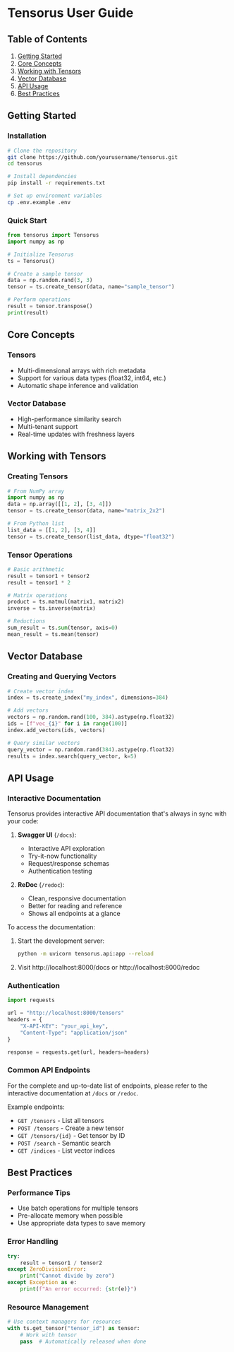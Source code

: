 # Tensorus User Guide

## Table of Contents
1. [Getting Started](#getting-started)
2. [Core Concepts](#core-concepts)
3. [Working with Tensors](#working-with-tensors)
4. [Vector Database](#vector-database)
5. [API Usage](#api-usage)
6. [Best Practices](#best-practices)

## Getting Started

### Installation
```bash
# Clone the repository
git clone https://github.com/yourusername/tensorus.git
cd tensorus

# Install dependencies
pip install -r requirements.txt

# Set up environment variables
cp .env.example .env
```

### Quick Start
```python
from tensorus import Tensorus
import numpy as np

# Initialize Tensorus
ts = Tensorus()

# Create a sample tensor
data = np.random.rand(3, 3)
tensor = ts.create_tensor(data, name="sample_tensor")

# Perform operations
result = tensor.transpose()
print(result)
```

## Core Concepts

### Tensors
- Multi-dimensional arrays with rich metadata
- Support for various data types (float32, int64, etc.)
- Automatic shape inference and validation

### Vector Database
- High-performance similarity search
- Multi-tenant support
- Real-time updates with freshness layers

## Working with Tensors

### Creating Tensors
```python
# From NumPy array
import numpy as np
data = np.array([[1, 2], [3, 4]])
tensor = ts.create_tensor(data, name="matrix_2x2")

# From Python list
list_data = [[1, 2], [3, 4]]
tensor = ts.create_tensor(list_data, dtype="float32")
```

### Tensor Operations
```python
# Basic arithmetic
result = tensor1 + tensor2
result = tensor1 * 2

# Matrix operations
product = ts.matmul(matrix1, matrix2)
inverse = ts.inverse(matrix)

# Reductions
sum_result = ts.sum(tensor, axis=0)
mean_result = ts.mean(tensor)
```

## Vector Database

### Creating and Querying Vectors
```python
# Create vector index
index = ts.create_index("my_index", dimensions=384)

# Add vectors
vectors = np.random.rand(100, 384).astype(np.float32)
ids = [f"vec_{i}" for i in range(100)]
index.add_vectors(ids, vectors)

# Query similar vectors
query_vector = np.random.rand(384).astype(np.float32)
results = index.search(query_vector, k=5)
```

## API Usage

### Interactive Documentation

Tensorus provides interactive API documentation that's always in sync with your code:

1. **Swagger UI** (`/docs`):
   - Interactive API exploration
   - Try-it-now functionality
   - Request/response schemas
   - Authentication testing

2. **ReDoc** (`/redoc`):
   - Clean, responsive documentation
   - Better for reading and reference
   - Shows all endpoints at a glance

To access the documentation:
1. Start the development server:
   ```bash
   python -m uvicorn tensorus.api:app --reload
   ```
2. Visit http://localhost:8000/docs or http://localhost:8000/redoc

### Authentication
```python
import requests

url = "http://localhost:8000/tensors"
headers = {
    "X-API-KEY": "your_api_key",
    "Content-Type": "application/json"
}

response = requests.get(url, headers=headers)
```

### Common API Endpoints
For the complete and up-to-date list of endpoints, please refer to the interactive documentation at `/docs` or `/redoc`.

Example endpoints:
- `GET /tensors` - List all tensors
- `POST /tensors` - Create a new tensor
- `GET /tensors/{id}` - Get tensor by ID
- `POST /search` - Semantic search
- `GET /indices` - List vector indices

## Best Practices

### Performance Tips
- Use batch operations for multiple tensors
- Pre-allocate memory when possible
- Use appropriate data types to save memory

### Error Handling
```python
try:
    result = tensor1 / tensor2
except ZeroDivisionError:
    print("Cannot divide by zero")
except Exception as e:
    print(f"An error occurred: {str(e)}")
```

### Resource Management
```python
# Use context managers for resources
with ts.get_tensor("tensor_id") as tensor:
    # Work with tensor
    pass  # Automatically released when done
```
